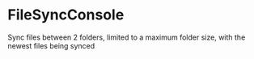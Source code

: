 # FileSyncConsole
Sync files between 2 folders, limited to a maximum folder size, with the newest files being synced
